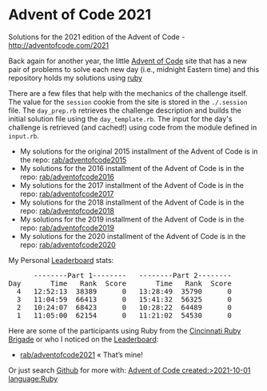# Advent of Code 2021 #

Solutions for the 2021 edition of the Advent of Code - http://adventofcode.com/2021

Back again for another year, the little [Advent of Code] site that has a new pair of problems to solve each new day (i.e., midnight Eastern time) and this repository holds my solutions using [ruby](http://ruby-lang.org)

There are a few files that help with the mechanics of the challenge itself. The value for the `session` cookie from the site is stored in the `./.session` file. The `day_prep.rb` retrieves the challenge description and builds the initial solution file using the `day_template.rb`. The input for the day's challenge is retrieved (and cached!) using code from the module defined in `input.rb`.

* My solutions for the original 2015 installment of the Advent of Code is in the repo: [rab/adventofcode2015](https://github.com/rab/adventofcode2015)
* My solutions for the 2016 installment of the Advent of Code is in the repo: [rab/adventofcode2016](https://github.com/rab/adventofcode2016)
* My solutions for the 2017 installment of the Advent of Code is in the repo: [rab/adventofcode2017](https://github.com/rab/adventofcode2017)
* My solutions for the 2018 installment of the Advent of Code is in the repo: [rab/adventofcode2018](https://github.com/rab/adventofcode2018)
* My solutions for the 2019 installment of the Advent of Code is in the repo: [rab/adventofcode2019](https://github.com/rab/adventofcode2019)
* My solutions for the 2020 installment of the Advent of Code is in the repo: [rab/adventofcode2020](https://github.com/rab/adventofcode2020)

My Personal [Leaderboard] stats:

<pre>
      --------Part 1--------   --------Part 2--------
Day       Time   Rank  Score       Time   Rank  Score
  4   12:52:13  38389      0   13:28:49  35790      0
  3   11:04:59  66413      0   15:41:32  56325      0
  2   10:24:07  68423      0   10:28:22  64489      0
  1   11:05:00  62154      0   11:21:02  54530      0
</pre>

Here are some of the participants using Ruby from the [Cincinnati Ruby Brigade] or who I noticed on the [Leaderboard]:

* [rab/adventofcode2021](https://github.com/rab/adventofcode2021) &laquo;&nbsp;That&rsquo;s&nbsp;mine!

Or just search [Github] for more with: [Advent of Code created:>2021-10-01 language:Ruby](https://github.com/search?utf8=%E2%9C%93&q=Advent+of+Code+created%3A%3E2021-10-01+language%3ARuby&type=Repositories&ref=advsearch&l=Ruby)

[Advent of Code]: http://www.adventofcode.com/2021/
[Leaderboard]: http://www.adventofcode.com/2021/leaderboard
[Stats]: http://www.adventofcode.com/2021/stats
[Github]: http://github.com/
[Cincinnati Ruby Brigade]: http://cincyrb.com/
